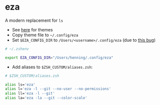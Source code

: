 # eza

A modern replacement for `ls`

- See [here](https://github.com/eza-community/eza-themes) for themes
- Copy theme file to `~/.config/eza`
- Set `$EZA_CONFIG_DIR` to `/Users/<username>/.config/eza` (due to [this bug](https://github.com/eza-community/eza/issues/1224))

```zsh
# ~/.zshenv

export EZA_CONFIG_DIR="/Users/henning/.config/eza"
```

- Add aliases to `$ZSH_CUSTOM/aliases.zsh`:

```zsh
# $ZSH_CUSTOM/aliases.zsh

alias ls='eza'
alias l='eza -l --git --no-user --no-permissions'
alias ll='eza -l --git'
alias la='eza -la --git --color-scale'
```
